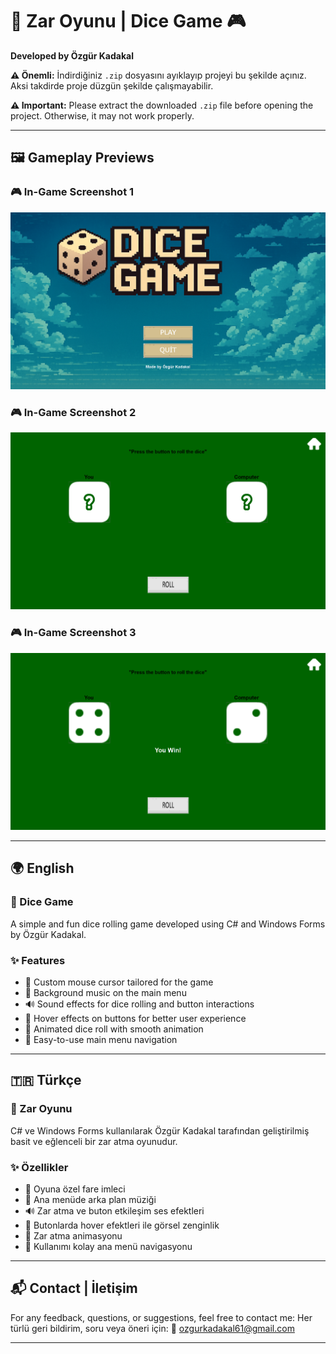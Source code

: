 # 🎲 Zar Oyunu | Dice Game 🎮  
**Developed by Özgür Kadakal**

**⚠️ Önemli:** İndirdiğiniz `.zip` dosyasını ayıklayıp projeyi bu şekilde açınız. Aksi takdirde proje düzgün şekilde çalışmayabilir.

**⚠️ Important:** Please extract the downloaded `.zip` file before opening the project. Otherwise, it may not work properly.

---

## 🖼️ Gameplay Previews

### 🎮 In-Game Screenshot 1  
![InGame1](dicegame/ScreenShots/ingame1.png)

### 🎮 In-Game Screenshot 2  
![InGame2](dicegame/ScreenShots/ingame2.png)

### 🎮 In-Game Screenshot 3  
![InGame3](dicegame/ScreenShots/ingame3.png)

---

## 🌍 English

### 🎲 Dice Game  
A simple and fun dice rolling game developed using C# and Windows Forms by Özgür Kadakal.

### ✨ Features  
- 🎯 Custom mouse cursor tailored for the game  
- 🎵 Background music on the main menu  
- 🔊 Sound effects for dice rolling and button interactions  
- 🎨 Hover effects on buttons for better user experience  
- 🎲 Animated dice roll with smooth animation  
- 🔄 Easy-to-use main menu navigation  

---

## 🇹🇷 Türkçe

### 🎲 Zar Oyunu  
C# ve Windows Forms kullanılarak Özgür Kadakal tarafından geliştirilmiş basit ve eğlenceli bir zar atma oyunudur.

### ✨ Özellikler  
- 🎯 Oyuna özel fare imleci  
- 🎵 Ana menüde arka plan müziği  
- 🔊 Zar atma ve buton etkileşim ses efektleri  
- 🎨 Butonlarda hover efektleri ile görsel zenginlik  
- 🎲 Zar atma animasyonu  
- 🔄 Kullanımı kolay ana menü navigasyonu  

---

## 📬 Contact | İletişim  
For any feedback, questions, or suggestions, feel free to contact me:
Her türlü geri bildirim, soru veya öneri için:
📧 ozgurkadakal61@gmail.com

---
